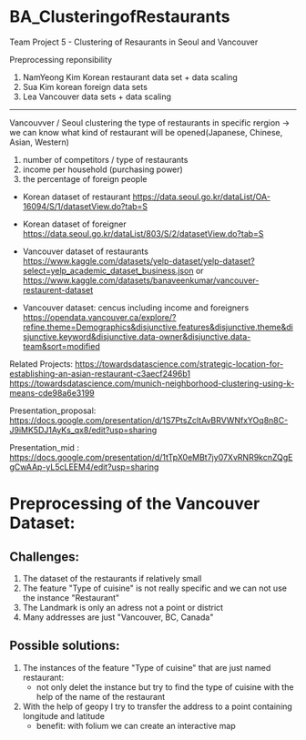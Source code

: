 # BA_ClusteringofRestaurants
 Team Project 5 - Clustering of Resaurants in Seoul and Vancouver

Preprocessing reponsibility
1. NamYeong Kim Korean restaurant data set + data scaling
2. Sua Kim korean foreign data sets 
3. Lea Vancouver data sets + data scaling

---------------------------------------------------------------------------------------------------------------
Vancouvver / Seoul 
clustering the type of restaurants in specific rergion -> we can know what kind of restaurant will be opened(Japanese, Chinese, Asian, Western) 

1. number of competitors / type of restaurants 
2.  income per household   (purchasing power)
3. the percentage of foreign people 

- Korean dataset of restaurant 
https://data.seoul.go.kr/dataList/OA-16094/S/1/datasetView.do?tab=S
- Korean dataset of foreigner
https://data.seoul.go.kr/dataList/803/S/2/datasetView.do?tab=S

- Vancouver dataset of restaurants
https://www.kaggle.com/datasets/yelp-dataset/yelp-dataset?select=yelp_academic_dataset_business.json
or
https://www.kaggle.com/datasets/banaveenkumar/vancouver-restaurent-dataset

- Vancouver dataset: cencus including income and foreigners
https://opendata.vancouver.ca/explore/?refine.theme=Demographics&disjunctive.features&disjunctive.theme&disjunctive.keyword&disjunctive.data-owner&disjunctive.data-team&sort=modified

Related Projects:
https://towardsdatascience.com/strategic-location-for-establishing-an-asian-restaurant-c3aecf2496b1
https://towardsdatascience.com/munich-neighborhood-clustering-using-k-means-cde98a6e3199

Presentation_proposal:
https://docs.google.com/presentation/d/1S7PtsZcltAvBRVWNfxYOq8n8C-J9iMK5DJ1AyKs_qx8/edit?usp=sharing

Presentation_mid : 
https://docs.google.com/presentation/d/1tTpX0eMBt7jy07XvRNR9kcnZQgEgCwAAp-yL5cLEEM4/edit?usp=sharing



# Preprocessing of the Vancouver Dataset:
## Challenges:
1. The dataset of the restaurants if relatively small
2. The feature "Type of cuisine" is not really specific and we can not use the instance "Restaurant"
3. The Landmark is only an adress not a point or district
4. Many addresses are just "Vancouver, BC, Canada"

## Possible solutions:
1. The instances of the feature "Type of cuisine" that are just named restaurant: 
	- not only delet the instance but try to find the type of cuisine with the help of the name of the restaurant
2. With the help of geopy I try to transfer the address to a point containing longitude and latitude
	- benefit: with folium we can create an interactive map



